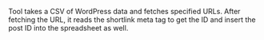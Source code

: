 Tool takes a CSV of WordPress data and fetches specified URLs. After fetching the URL, it reads the shortlink meta tag to get the ID and insert the post ID into the spreadsheet as well.
